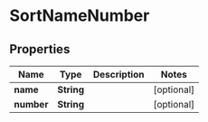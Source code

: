 
# SortNameNumber

## Properties
Name | Type | Description | Notes
------------ | ------------- | ------------- | -------------
**name** | **String** |  |  [optional]
**number** | **String** |  |  [optional]



